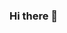 ### Hi there 👋

<!--
**RobertoAsgon/RobertoAsgon** is a ✨ _special_ ✨ repository because its `README.md` (this file) appears on your GitHub profile.

[![RobertoAsgon github stats](https://github-readme-stats.vercel.app/api?username=RobertoAsgon&hide=contribs&theme=buefy&show_icons=true)](https://github.com/RobertoAsgon)
